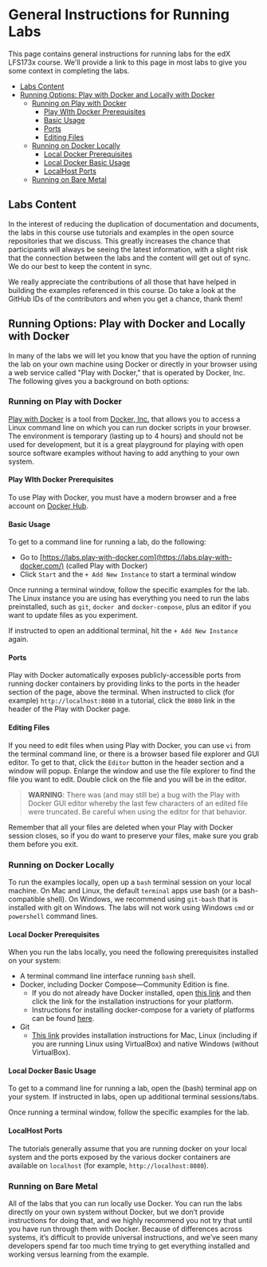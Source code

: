# General Instructions for Running Labs<!-- omit in toc -->

This page contains general instructions for running labs for the edX LFS173x course. We'll provide a link to this page in most labs to give you some context in completing the labs.

- [Labs Content](#labs-content)
- [Running Options: Play with Docker and Locally with Docker](#running-options-play-with-docker-and-locally-with-docker)
  - [Running on Play with Docker](#running-on-play-with-docker)
    - [Play WIth Docker Prerequisites](#play-with-docker-prerequisites)
    - [Basic Usage](#basic-usage)
    - [Ports](#ports)
    - [Editing Files](#editing-files)
  - [Running on Docker Locally](#running-on-docker-locally)
    - [Local Docker Prerequisites](#local-docker-prerequisites)
    - [Local Docker Basic Usage](#local-docker-basic-usage)
    - [LocalHost Ports](#localhost-ports)
  - [Running on Bare Metal](#running-on-bare-metal)

## Labs Content

In the interest of reducing the duplication of documentation and documents, the labs in this course use tutorials and examples in the open source repositories that we discuss. This greatly increases the chance that participants will always be seeing the latest information, with a slight risk that the connection between the labs and the content will get out of sync. We do our best to keep the content in sync.

We really appreciate the contributions of all those that have helped in building the examples referenced in this course. Do take a look at the GitHub IDs of the contributors and when you get a chance, thank them!

## Running Options: Play with Docker and Locally with Docker

In many of the labs we will let you know that you have the option of running the lab on your own machine using Docker or directly in your browser using a web service called "Play with Docker," that is operated by Docker, Inc. The following gives you a background on both options:

### Running on Play with Docker

[Play with Docker](https://labs.play-with-docker.com/) is a tool from [Docker, Inc.](https://docker.com/) that allows you to access a Linux command line on which you can run docker scripts in your browser. The environment is temporary (lasting up to 4 hours) and should not be used for development, but it is a great playground for playing with open source software examples without having to add anything to your own system.

#### Play WIth Docker Prerequisites

To use Play with Docker, you must have a modern browser and a free account on [Docker Hub](https://hub.docker.com/).

#### Basic Usage

To get to a command line for running a lab, do the following:

- Go to [https://labs.play-with-docker.com](https://labs.play-with-docker.com/) (called Play with Docker)
- Click `Start` and the `+ Add New Instance` to start a terminal window

Once running a terminal window, follow the specific examples for the lab. The Linux instance you are using has everything you need to run the labs preinstalled, such as `git`, `docker `and `docker-compose`, plus an editor if you want to update files as you experiment.

If instructed to open an additional terminal, hit the `+ Add New Instance` again.

#### Ports

Play with Docker automatically exposes publicly-accessible ports from running docker containers by providing links to the ports in the header section of the page, above the terminal. When instructed to click (for example) `http://localhost:8080` in a tutorial, click the `8080` link in the header of the Play with Docker page.

#### Editing Files

If you need to edit files when using Play with Docker, you can use `vi` from the terminal command line, or there is a browser based file explorer and GUI editor. To get to that, click the `Editor` button in the header section and a window will popup. Enlarge the window and use the file explorer to find the file you want to edit. Double click on the file and you will be in the editor.

> **WARNING**: There was (and may still be) a bug with the Play with Docker GUI editor whereby the last few characters of an edited file were truncated. Be careful when using the editor for that behavior.

Remember that all your files are deleted when your Play with Docker session closes, so if you do want to preserve your files, make sure you grab them before you exit.

### Running on Docker Locally

To run the examples locally, open up a `bash` terminal session on your local machine. On Mac and Linux, the default `terminal` apps use bash (or a bash-compatible shell). On Windows, we recommend using `git-bash` that is installed with git on Windows. The labs will not work using Windows `cmd` or `powershell` command lines.

#### Local Docker Prerequisites

When you run the labs locally, you need the following prerequisites installed on your system:

- A terminal command line interface running `bash` shell.
- Docker, including Docker Compose—Community Edition is fine.
  - If you do not already have Docker installed, open [this link](https://docs.docker.com/install/#supported-platforms) and then click the link for the installation instructions for your platform.
  - Instructions for installing docker-compose for a variety of platforms can be found [here](https://docs.docker.com/compose/install/).
- Git
  - [This link](https://www.linode.com/docs/development/version-control/how-to-install-git-on-linux-mac-and-windows/) provides installation instructions for Mac, Linux (including if you are running Linux using VirtualBox) and native Windows (without VirtualBox).

#### Local Docker Basic Usage

To get to a command line for running a lab, open the (bash) terminal app on your system. If instructed in labs, open up additional terminal sessions/tabs.

Once running a terminal window, follow the specific examples for the lab.

#### LocalHost Ports

The tutorials generally assume that you are running docker on your local system and the ports exposed by the various docker containers are available on `localhost` (for example, `http://localhost:8080`).

### Running on Bare Metal

All of the labs that you can run locally use Docker. You can run the labs directly on your own system without Docker, but we don’t provide instructions for doing that, and we highly recommend you not try that until you have run through them with Docker. Because of differences across systems, it’s difficult to provide universal instructions, and we’ve seen many developers spend far too much time trying to get everything installed and working versus learning from the example.
